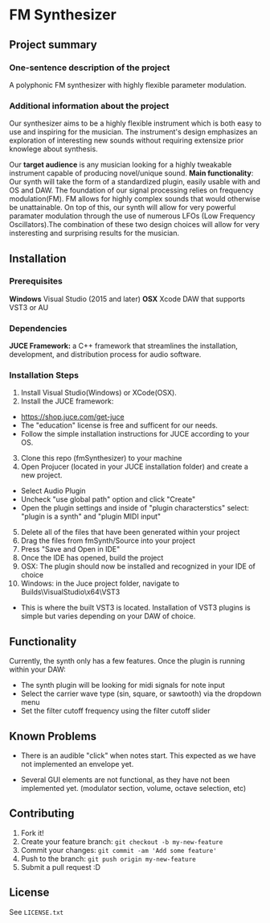 # FM Synthesizer

## Project summary

### One-sentence description of the project

A polyphonic FM synthesizer with highly flexible parameter modulation.

### Additional information about the project

Our synthesizer aims to be a highly flexible instrument which is both easy to use and inspiring for the musician. The instrument's design emphasizes an exploration of interesting new sounds without requiring extensize prior knowlege about synthesis.

Our **target audience** is any musician looking for a highly tweakable instrument capable of producing novel/unique sound.
**Main functionality**: Our synth will take the form of a standardized plugin, easily usable with and OS and DAW. The foundation of our signal processing relies on frequency modulation(FM). FM allows for highly complex sounds that would otherwise be unattainable. On top of this, our synth will allow for very powerful paramater modulation through the use of numerous LFOs (Low Frequency Oscillators).The combination of these two design choices will allow for very insteresting and surprising results for the musician.

## Installation

### Prerequisites
**Windows** Visual Studio (2015 and later)
**OSX** Xcode
DAW that supports VST3 or AU

### Dependencies

**JUCE Framework:** a C++ framework that streamlines the installation, development, and distribution process for audio software.

### Installation Steps

1. Install Visual Studio(Windows) or XCode(OSX).
2. Install the JUCE framework:
 - https://shop.juce.com/get-juce
 - The "education" license is free and sufficent for our needs.
 - Follow the simple installation instructions for JUCE according to your OS.
3. Clone this repo (fmSynthesizer) to your machine
4. Open Projucer (located in your JUCE installation folder) and create a new project.
 - Select Audio Plugin
 - Uncheck "use global path" option and click "Create"
 - Open the plugin settings and inside of "plugin characterstics" select: "plugin is a synth" and "plugin MIDI input"
5. Delete all of the files that have been generated within your project
6. Drag the files from fmSynth/Source into your project
7. Press "Save and Open in IDE"
8. Once the IDE has opened, build the project
9. OSX: The plugin should now be installed and recognized in your IDE of choice
10. Windows: in the Juce project folder, navigate to Builds\VisualStudio\x64\VST3
 - This is where the built VST3 is located. Installation of VST3 plugins is simple but varies depending on your DAW of choice.


## Functionality

Currently, the synth only has a few features. Once the plugin is running within your DAW:
 - The synth plugin will be looking for midi signals for note input 
 - Select the carrier wave type (sin, square, or sawtooth) via the dropdown menu
 - Set the filter cutoff frequency using the filter cutoff slider

## Known Problems

 - There is an audible "click" when notes start. This expected as we have not implemented an envelope yet.

 - Several GUI elements are not functional, as they have not been implemented yet. (modulator section, volume, octave selection, etc)


## Contributing

1. Fork it!
2. Create your feature branch: `git checkout -b my-new-feature`
3. Commit your changes: `git commit -am 'Add some feature'`
4. Push to the branch: `git push origin my-new-feature`
5. Submit a pull request :D

## License

See `LICENSE.txt`
